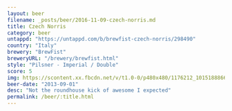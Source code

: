 ```yaml
---
layout: beer
filename: _posts/beer/2016-11-09-czech-norris.md
title: Czech Norris
category: beer
untappd: "https://untappd.com/b/brewfist-czech-norris/298490"
country: "Italy"
brewery: "BrewFist"
breweryURL: "/brewery/brewfist.html"
style: "Pilsner - Imperial / Double"
score: 5
img: https://scontent.xx.fbcdn.net/v/t1.0-0/p480x480/1176212_10151888667313745_1242801185_n.jpg?oh=46d8b279ca574beb229d2f4ce24bf400&oe=5971096A
beer-date: "2013-09-01"
desc: "Not the roundhouse kick of awesome I expected"
permalink: /beer/:title.html
---
```

